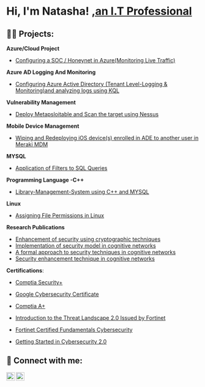 <h1>Hi, I'm Natasha! <a href="https://github.com/NATASHASAINI">,an I.T Professional</a>

<h2>👨‍💻 Projects:</h2>

 <b>Azure/Cloud Project</b>
  - [Configuring a SOC / Honeynet in Azure(Monitoring Live Traffic)](https://github.com/NATASHASAINI/CLOUD-SOC/tree/main) <b></b>

 <b> Azure AD Logging And Monitoring</b>
 - [Configuring Azure Active Directory (Tenant Level-Logging & Monitoring)and analyzing logs using KQL](https://github.com/NATASHASAINI/AZURETENANT) <b></b>

  <b> Vulnerability Management</b>
 - [Deploy Metapsloitable and Scan the target using Nessus](https://github.com/NATASHASAINI/Vulnerable_Nessus) <b></b>

  <b> Mobile Device Management</b>
   - [Wiping and Redeploying iOS device(s) enrolled in ADE to another user in Meraki MDM](https://github.com/NATASHASAINI/MAM_Cloud) <b></b>


   <b> MYSQL </b>
   - [ Application of Filters to SQL Queries](https://github.com/NATASHASAINI/sql) <b></b>

   <b>Programming Language -C++  </b>
   - [ Library-Management-System using C++ and MYSQL](https://github.com/NATASHASAINI/CplusplusSQL) <b></b>

   <b> Linux </b>
   - [ Assigning File Permissions in Linux](https://github.com/NATASHASAINI/Linux-permissions/blob/main/README.md) <b></b>

<b>Research Publications</b>

- [ Enhancement of security using cryptographic techniques]( https://ieeexplore.ieee.org/document/7359224) <b></b>
- [ Implementation of security model in cognitive networks]( https://ieeexplore.ieee.org/document/7754538) <b></b>
- [ A formal approach to security techniques in cognitive networks](  https://ieeexplore.ieee.org/document/7919575) <b></b>
- [ Security enhancement technique in cognitive networks ](https://link.springer.com/article/10.1007/s41870-018-0183-3) <b></b>


<b>Certifications</b>:
  - [Comptia Security+](https://www.credly.com/badges/50f2d200-5f28-4507-bf9b-8b782e43934f/linked_in?t=rswgt2) <b></b>

   - [Google Cybersecurity Certificate](https://www.credly.com/badges/2e0a9f42-05bf-4614-850e-4993ebcccec9/linked_in_profile) <b></b>
  
  - [Comptia A+](https://www.credly.com/badges/9a550a1c-13ef-43ed-bf88-b69d38f1a53d/linked_in) <b></b>

  - [Introduction to the Threat Landscape 2.0 Issued by Fortinet](https://www.credly.com/badges/c99cc743-e8d7-4caf-a3c4-9ccb323e9ad6/linked_in?t=s46c1b) <b></b>
   
   - [Fortinet Certified Fundamentals Cybersecurity](https://www.credly.com/badges/14b917a3-848d-41e2-9e8b-4d2babed6967/linked_in_profile) <b></b>

  - [ Getting Started in Cybersecurity 2.0](https://www.credly.com/badges/8c071f77-0b5e-41d4-abd3-4d697ed9b51f/linked_in_profile) <b></b>
  
  
<h2> 🤳 Connect with me:</h2>


[<img align="left" alt="NATASHASAINI | LinkedIn" width="22px" src="https://cdn.jsdelivr.net/npm/simple-icons@v3/icons/linkedin.svg" />][linkedin]
[<img align="left" alt="NATASHASAINI | Facebook" width="22px" src="https://cdn.jsdelivr.net/npm/simple-icons@v3/icons/facebook.svg" />][facebook]


[facebook]: https://www.facebook.com/tashuusaini
[linkedin]: https://www.linkedin.com/in/natasha-saini-72a6711b9/

<!--
**joshmadakor1/joshmadakor1** is a ✨ _special_ ✨ repository because its `README.md` (this file) appears on your GitHub profile.

Here are some ideas to get you started:

- 🔭 I’m currently working on ...
- 🌱 I’m currently learning ...
- 👯 I’m looking to collaborate on ...
- 🤔 I’m looking for help with ...
- 💬 Ask me about ...
- 📫 How to reach me: ...
- 😄 Pronouns: she/her/hers...
- ⚡ Fun fact: ...
-->
